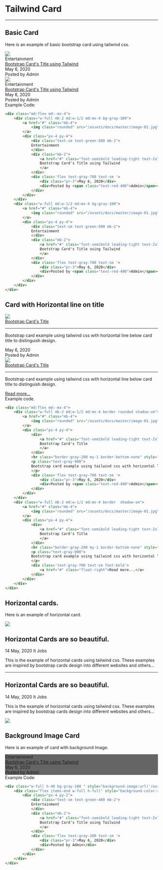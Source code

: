 # Tailwind Card

<hr class="border-gray-200">

## Basic Card
Here is an example of basic bootstrap card using tailwind css.

<div class="md:flex md:-mx-4">
    <div class="w-full mb-2 md:w-1/2 md:mx-4 bg-gray-100">
        <a href="#" class="mb-4">
            <img class="rounded" src="/assets/docs/master/image-01.jpg">
        </a>
        <div class="px-4 py-4">
            <div class="text-sm text-green-500 mb-2">
            Entertainment
            </div>
            <div class="mb-2">
                <a href="#" class="font-semibold leading-tight text-2xl text-gray-800 hover:text-gray-800">
                Bootstrap Card's Title using Tailwind
                </a>
            </div>
            <div class='flex text-gray-700 text-sm '>
                <div class="pr-3">May 6, 2020</div> 
                <div>Posted by <span class="text-red-400">Admin</span></div>
            </div>
        </div>
    </div>
    <div class="w-full md:w-1/2 md:mx-4 bg-gray-100">
        <a href="#" class="mb-4">
            <img class="rounded" src="/assets/docs/master/image-01.jpg">
        </a>
        <div class="px-4 py-4">
            <div class="text-sm text-green-500 mb-2">
            Entertainment
            </div>
            <div class="mb-2">
                <a href="#" class="font-semibold leading-tight text-2xl text-gray-800 hover:text-gray-800">
                Bootstrap Card's Title using Tailwind
                </a>
            </div>
            <div class='flex text-gray-700 text-sm '>
                <div class="pr-3">May 6, 2020</div> 
                <div>Posted by <span class="text-red-400">Admin</span></div>
            </div>
        </div>
    </div>
</div>

<div class="mt-5"></div>
Example Code:

```html
<div class="md:flex md:-mx-4">
    <div class="w-full mb-2 md:w-1/2 md:mx-4 bg-gray-100">
        <a href="#" class="mb-4">
            <img class="rounded" src="/assets/docs/master/image-01.jpg">
        </a>
        <div class="px-4 py-4">
            <div class="text-sm text-green-500 mb-2">
            Entertainment
            </div>
            <div class="mb-2">
                <a href="#" class="font-semibold leading-tight text-2xl text-gray-800 hover:text-gray-800">
                Bootstrap Card's Title using Tailwind
                </a>
            </div>
            <div class='flex text-gray-700 text-sm '>
                <div class="pr-3">May 6, 2020</div> 
                <div>Posted by <span class="text-red-400">Admin</span></div>
            </div>
        </div>
    </div>
    <div class="w-full md:w-1/2 md:mx-4 bg-gray-100">
        <a href="#" class="mb-4">
            <img class="rounded" src="/assets/docs/master/image-01.jpg">
        </a>
        <div class="px-4 py-4">
            <div class="text-sm text-green-500 mb-2">
            Entertainment
            </div>
            <div class="mb-2">
                <a href="#" class="font-semibold leading-tight text-2xl text-gray-800 hover:text-gray-800">
                Bootstrap Card's Title using Tailwind
                </a>
            </div>
            <div class='flex text-gray-700 text-sm '>
                <div class="pr-3">May 6, 2020</div> 
                <div>Posted by <span class="text-red-400">Admin</span></div>
            </div>
        </div>
    </div>
</div>
```

<div class="mt-10"></div>

## Card with Horizontal line on title

<div class="md:flex md:-mx-4">
    <div class="w-full mb-2 md:w-1/2 md:mx-4 border rounded shadow-sm">
        <a href="#" class="mb-4">
            <img class="rounded" src="/assets/docs/master/image-01.jpg">
        </a>
        <div class="px-4 py-4">
            <div>
                <a href="#" class="font-semibold leading-tight text-2xl text-gray-800 hover:text-gray-800">
                Bootstrap Card's Title
                </a>
            </div>
            <hr class="border-gray-200 my-1 border-bottom-none" style="border-top-width:0">
            <p class="text-gray-900">
            Bootstrap card example using tailwind css with horizontal line below card title to distinguish design.
            </p>
            <div class='flex text-gray-700 text-sm '>
                <div class="pr-3">May 6, 2020</div> 
                <div>Posted by <span class="text-red-400">Admin</span></div>
            </div>
        </div>
    </div>
    <div class="w-full mb-2 md:w-1/2 md:mx-4 border shadow-sm">
        <a href="#" class="mb-4">
            <img class="rounded" src="/assets/docs/master/image-01.jpg">
        </a>
        <div class="px-4 py-4">
            <div>
                <a href="#" class="font-semibold leading-tight text-2xl text-gray-800 hover:text-gray-800 ">
                Bootstrap Card's Title
                </a>
            </div>
            <hr class="border-gray-200 my-1 border-bottom-none" style="border-top-width:0">
            <p class="text-gray-900">
            Bootstrap card example using tailwind css with horizontal line below card title to distinguish design.
            </p>
            <div class='text-gray-700 text-sm font-bold'>
                <a href="#" class="float-right">Read more...</a>
            </div>
        </div>
    </div>
</div>
<div class="mt-5"></div>
Example code.

```html
<div class="md:flex md:-mx-4">
    <div class="w-full mb-2 md:w-1/2 md:mx-4 border rounded shadow-sm">
        <a href="#" class="mb-4">
            <img class="rounded" src="/assets/docs/master/image-01.jpg">
        </a>
        <div class="px-4 py-4">
            <div>
                <a href="#" class="font-semibold leading-tight text-2xl text-gray-800 hover:text-gray-800">
                Bootstrap Card's Title
                </a>
            </div>
            <hr class="border-gray-200 my-1 border-bottom-none" style="border-top-width:0">
            <p class="text-gray-900">
            Bootstrap card example using tailwind css with horizontal line below card title to distinguish design.
            </p>
            <div class='flex text-gray-700 text-sm '>
                <div class="pr-3">May 6, 2020</div> 
                <div>Posted by <span class="text-red-400">Admin</span></div>
            </div>
        </div>
    </div>
    <div class="w-full mb-2 md:w-1/2 md:mx-4 border  shadow-sm">
        <a href="#" class="mb-4">
            <img class="rounded" src="/assets/docs/master/image-01.jpg">
        </a>
        <div class="px-4 py-4">
            <div>
                <a href="#" class="font-semibold leading-tight text-2xl text-gray-800 hover:text-gray-800 ">
                Bootstrap Card's Title
                </a>
            </div>
            <hr class="border-gray-200 my-1 border-bottom-none" style="border-top-width:0">
            <p class="text-gray-900">
            Bootstrap card example using tailwind css with horizontal line below card title to distinguish design.
            </p>
            <div class='text-gray-700 text-sm font-bold'>
                <a href="#" class="float-right">Read more...</a>
            </div>
        </div>
    </div>
</div>
```

<div class="mt-10"></div>

## Horizontal cards.
Here is an example of horizontal card.

<div class="flex my-4">
    <div class="w-48 pr-3">
        <a href="#" class="mb-4">
            <img class="rounded" src="/assets/docs/master/image-01.jpg">
        </a>
    </div>
    <div class="flex-1">
        <h2 class="text-lg font-medium text-gray-800 my-0">Horizontal Cards are so beautiful.</h2>
        <div class="my-2 text-gray-800 text-xs">
            <span class="pr-4">14 May, 2020</span> <span class="">It Jobs </span>
        </div>
        <p class="font-light text-gray-900">
            This is the example of horizontal cards using tailwind css. These examples are inspired by bootstrap cards design into different websites and others...
        </p>
    </div>
</div>
<hr class="border-gray-100" style="border-bottom-width:0">
<div class="flex my-4">
    <div class="flex-1">
        <h2 class="text-lg font-medium text-gray-800 my-0">Horizontal Cards are so beautiful.</h2>
        <div class="my-2 text-gray-800 text-xs">
            <span class="mr-4">14 May, 2020</span> <span class="">It Jobs </span>
        </div>
        <p class="font-light text-gray-900">
            This is the example of horizontal cards using tailwind css. These examples are inspired by bootstrap cards design into different websites and others...
        </p>
    </div>
    <div class="w-48 pr-3">
        <a href="#" class="mb-4">
            <img class="rounded" src="/assets/docs/master/image-01.jpg">
        </a>
    </div>
</div>


<div class="mt-10"></div>

## Background Image Card
Here is an example of card with background Image.
<div class="w-full h-40 bg-gray-100 " style="background-image:url('/assets/docs/master/image-01.jpg')">
    <div class="flex items-end w-full h-full" style="background-color:rgba(0,0,0,0.6)">
        <div class="px-4 py-2">
            <div class="text-sm text-green-400 mb-2">
            Entertainment
            </div>
            <div class="mb-2">
                <a href="#" class="font-semibold leading-tight text-2xl text-gray-100 hover:text-gray-100">
                Bootstrap Card's Title using Tailwind
                </a>
            </div>
            <div class='flex text-gray-200 text-sm '>
                <div class="pr-3">May 6, 2020</div> 
                <div>Posted by Admin</div>
            </div>
        </div>
    </div>
</div>

<div class="mt-5"></div>
Example Code: 

```html
<div class="w-full h-40 bg-gray-100 " style="background-image:url('/assets/docs/master/image-01.jpg')">
    <div class="flex items-end w-full h-full" style="background-color:rgba(0,0,0,0.6)">
        <div class="px-4 py-2">
            <div class="text-sm text-green-400 mb-2">
            Entertainment
            </div>
            <div class="mb-2">
                <a href="#" class="font-semibold leading-tight text-2xl text-gray-100 hover:text-gray-100">
                Bootstrap Card's Title using Tailwind
                </a>
            </div>
            <div class='flex text-gray-200 text-sm '>
                <div class="pr-3">May 6, 2020</div> 
                <div>Posted by Admin</div>
            </div>
        </div>
    </div>
</div>
```
